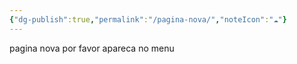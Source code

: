 ```yaml
---
{"dg-publish":true,"permalink":"/pagina-nova/","noteIcon":"☁︎"}
---
```


pagina nova por favor apareca no menu